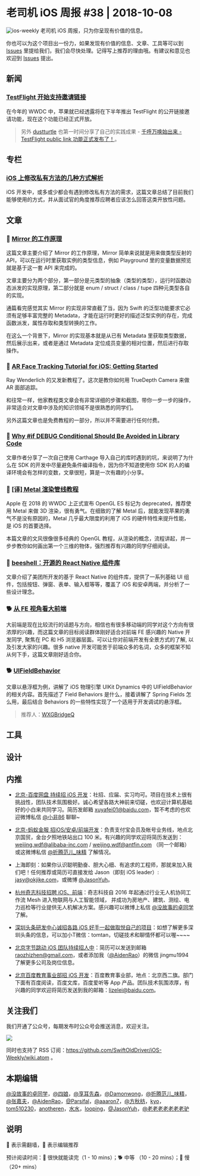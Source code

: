 # 老司机 iOS 周报 #38 | 2018-10-08

![ios-weekly](https://github.com/SwiftOldDriver/iOS-Weekly/blob/master/assets/ios-weekly.png?raw=true)
老司机 iOS 周报，只为你呈现有价值的信息。

你也可以为这个项目出一份力，如果发现有价值的信息、文章、工具等可以到 [Issues](https://github.com/SwiftOldDriver/iOS-Weekly/issues) 里提给我们，我们会尽快处理。记得写上推荐的理由哦。有建议和意见也欢迎到 [Issues](https://github.com/SwiftOldDriver/iOS-Weekly/issues) 提出。

## 新闻

### [TestFlight 开始支持邀请链接](https://developer.apple.com/news/?id=09262018a)

在今年的 WWDC 中，苹果就已经透露将在下半年推出 TestFlight 的公开链接邀请功能，现在这个功能已经正式开放。

> 另外 [dustturtle](https://github.com/dustturtle) 也第一时间分享了自己的实践成果 - [千呼万唤始出来 - TestFlight public link 功能正式发布了！](https://juejin.im/post/5bac3ba7e51d450e531c9d2c)。

## 专栏

### [iOS 上修改私有方法的几种方式解析](https://xiaozhuanlan.com/topic/1278405369)

iOS 开发中，或多或少都会有遇到修改私有方法的需求，这篇文章总结了目前我们能够使用的方式，并从面试官的角度推荐应聘者应该怎么回答这类开放性问题。

## 文章

### 🐢 [Mirror 的工作原理](https://swift.org/blog/how-mirror-works/)

这篇文章主要介绍了 Mirror 的工作原理，Mirror 简单来说就是用来做类型反射的 API，可以在运行时里获取实例的类型信息，例如 Playground 里的变量数据预览就是基于这一套 API 来完成的。

文章主要分为两个部分，第一部分是元类型的抽象（类型的类型），运行时函数动态派发的实现原理，第二部分就是 enum / struct / class / tupe 四种元类型各自的实现。

通篇看完感觉其实 Mirror 的实现非常直截了当，因为 Swift 的泛型功能要求它必须有足够丰富完整的 Metadata，才能在运行时更好的描述泛型实例的存在，完成函数派发，属性存取和类型转换的工作。

在这么一个背景下，Mirror 的实现基本就是从已有 Metadata 里获取类型数据，然后展示出来，或者是通过 Metadata 定位成员变量的相对位置，然后进行存取操作。

### 🐢 [AR Face Tracking Tutorial for iOS: Getting Started](https://www.raywenderlich.com/5491-ar-face-tracking-tutorial-for-ios-getting-started)

Ray Wenderlich 的又发新教程了。这次是教你如何用 TrueDepth Camera 来做 AR 面部追踪。

和往常一样，他家教程类文章会有非常详细的步骤和截图，带你一步一步的操作，非常适合对文章中涉及的知识领域不是很熟悉的同学们。

另外这篇文章也是免费教程的一部分，所以并不需要进行任何付费。

### 🐎 [Why #if DEBUG Conditional Should Be Avoided in Library Code](http://holko.pl/2018/09/24/compilation-directives-in-libraries/)

文章作者分享了一次自己使用 Carthage 导入自己的库时遇到的坑，来说明了为什么在 SDK 的开发中尽量避免条件编译指令，因为你不知道使用你 SDK 的人的编译环境会有怎样的变数，文章很短，算是一次有趣的小分享。


### 🐢 [[译] Metal 渲染管线教程](https://juejin.im/post/5b9dbd76e51d450e877f3780)

Apple 在 2018 的 WWDC 上正式宣布 OpenGL ES 标记为 deprecated，推荐使用 Metal 来做 3D 渲染，很有勇气。在细致的了解 Metal 后，就能发现苹果的勇气不是没有原因的，Metal 几乎最大限度的利用了 iOS 的硬件特性来提升性能，是 iOS 的首要选择。

本篇文章的文风很像很多经典的 OpenGL 教程，从渲染的概念，流程讲起，并一步步教你如何画出第一个三维的物体，强烈推荐有兴趣的同学仔细阅读。

### 🐢 [beeshell：开源的 React Native 组件库](https://mp.weixin.qq.com/s/c1WId0Rr4m7hUOa2HDGnXg)

文章介绍了美团所开发的基于 React Native 的组件库，提供了一系列基础 UI 组件，包括按钮、弹窗、表单、输入框等等，覆盖了 iOS 和安卓两端，并分析了一些设计理念。


### 🐕 [从 FE 视角看大前端](https://zhuanlan.zhihu.com/p/45421800)

大前端是现在比较流行的话题与方向，相信也有很多移动端的同学对这个方向有很浓厚的兴趣，而这篇文章的目标阅读群体刚好适合对前端 FE 感兴趣的 Native 开发同学, 聚焦在 PC 和 H5 浏览器层面。可以让你对前端开发有全景方式的了解, 以及引发大家的兴趣。很多 native 开发可能苦于前端众多的名词，众多的框架不知从何下手，这篇文章刚好适合你。

### 🐕 [UIField​Behavior](https://nshipster.com/uifieldbehavior/)

文章以悬浮框为例，讲解了 iOS 物理引擎 UIKit Dynamics 中的 UIField​Behavior 的相关内容。首先描述了 Field Behaviors 是什么，接着讲解了 Spring Fields 怎么用，最后结合 Behaviors 的一些特性实现了一个适用于开发调试的悬浮框。

> 推荐人：[WXGBridgeQ](https://github.com/WXGBridgeQ)

## 工具

## 设计

## 内推

- [北京-百度网盘 持续招 iOS 开发](https://talent.baidu.com/external/baidu/index.html#/jobDetail/2/102507)：社招、应届、实习均可。项目在技术上很有挑战性，团队技术氛围极好。诚心希望各路大神前来切磋，也欢迎计算机基础好的小白来共同学习。简历发邮箱 xuyafei01@baidu.com，暂不考虑的也欢迎微博私信 [@小非86](https://weibo.com/xuyafei86) 聊聊~

- [北京-蚂蚁金服 招iOS/安卓/前端开发](https://job.alibaba.com/zhaopin/position_detail.htm?trace=qrcode_share&positionCode=GP031268&from=timeline&isappinstalled=0)：负责支付宝会员及帐号业务线，地点北京国贸，金台夕照地铁站出口 100 米。有兴趣的同学欢迎将简历发送到：weijing.wdf@alibaba-inc.com / weijing.wdf@antfin.com （同一个邮箱） 或这微博私信 [@折腾范儿_味精](https://weibo.com/agvicking) 了解情况。

- 上海即刻：如果你认识聪明勤奋、胆大心细、有追求的工程师，那就来加入我们吧！任何推荐或简历可直接发给 Jason（即刻 iOS leader）: jasy@okjike.com，或微博 [@JasonYuh](https://weibo.com/jasonyuh)。

- [杭州奇志科技招聘 iOS、前端](https://www.lagou.com/gongsi/34872.html)：奇志科技自 2016 年起通过行业无人机协同工作流 Mesh 进入物联网与人工智能领域， 并成功为房地产、建筑、测绘、电力巡检等行业提供无人机解决方案。感兴趣可以微博上私信 [@没故事的卓同学](https://weibo.com/u/1926303682) 了解。

- [深圳头条研发中心诚招各路 iOS 好手一起做取悦自己的项目](https://job.toutiao.com/2018/spring_referral/?token=alPR8WCv8nnnc5QqtsyKjw%3D%3D&key=MTY1MDMsMTg0MTQsMjA1MjAsMTk1NjEsMTU2ODksMTc0ODk%3D)：如想了解更多深圳头条的信息，可以加小T微信：tomtan，切磋技术和聊情怀都可以喔~~~~

- [北京字节跳动 iOS 团队持续招人中](https://job.toutiao.com/society)：简历可以发送到邮箱 raozhizhen@gmail.com，或者添加我（[@AidenRao](https://weibo.com/AidenRao)）的微信 jingmu1994 了解更多公司及岗位信息。

- [北京百度教育事业部招 iOS 开发](https://www.baidu.com/s?wd=百度)：百度教育事业部，地点：北京西二旗。部门下面有百度阅读，百度文库，百度爱听等 App 产品。团队技术氛围浓厚，有兴趣的同学欢迎将简历发送到我的邮箱：lizelei@baidu.com。


## 关注我们

我们开通了公众号，每期发布时公众号会推送消息，欢迎关注。

![](https://github.com/SwiftOldDriver/iOS-Weekly/blob/master/assets/qrcode_for_wechat.jpg?raw=true)

同时也支持了 RSS 订阅：https://github.com/SwiftOldDriver/iOS-Weekly/wiki.atom 。

## 本期编辑

[@没故事的卓同学](https://weibo.com/1926303682/profile)，[@四娘](https://kemchenj.github.io)，[@享耳先森](https://github.com/iblacksun)，[@Damonwong](https://weibo.com/damonone)，[@折腾范儿_味精](http://weibo.com/agvicking)，[@张嘉夫](https://weibo.com/2949394297)，[@AidenRao](https://weibo.com/AidenRao)，[@Parsifal](https://weibo.com/parsifalchang)，[@aaaron7](https://weibo.com/aaaron7)，[@方秋枋](https://weibo.com/100mango)，[kyo](https://github.com/KyoLi)，[tom510230](https://xiaozhuanlan.com/u/6682065345)，[anotheren](https://anotheren.com)，[水水](https://www.xuyanlan.com)，[looping](https://github.com/looping)，[@JasonYuh](https://weibo.com/jasonyuh)，[@老老老老老老老驴](https://weibo.com/u/6090610445)

## 说明

🚧 表示需翻墙，🌟 表示编辑推荐

预计阅读时间：🐎 很快就能读完（1 - 10 mins）；🐕 中等 （10 - 20 mins）；🐢 慢（20+ mins）
